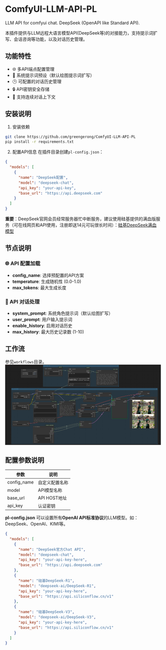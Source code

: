 # ComfyUI-LLM-API-PL
LLM API for comfyui chat. DeepSeek (OpenAPI like Standard API).

本插件提供与LLM远程大语言模型API(DeepSeek等)的对接能力，支持提示词扩写、会话咨询等功能，以及对话历史管理。

## 功能特性

- 🌐 多API端点配置管理
- 📝 系统提示词预设（默认绘图提示词扩写）
- 🕒 可配置的对话历史管理
- 🔒 API密钥安全存储
- 🔄 支持连续对话上下文

## 安装说明

1. 安装依赖
```bash
git clone https://github.com/greengerong/ComfyUI-LLM-API-PL
pip install -r requirements.txt
```

2. 配置API信息
在插件目录创建`pl-config.json`：
```json
{
  "models": [
    {
      "name": "DeepSeek配置",
      "model": "deepseek-chat",
      "api_key": "your-api-key",
      "base_url": "https://api.deepseek.com"
    }
  ]
}
```
**重要**：DeepSeek官网会员经常服务器忙中断服务，建议使用硅基提供的满血版服务（可在线网页和API使用，注册即送14元可玩很长时间）：[硅基DeepSeek满血模型](https://cloud.siliconflow.cn/i/UiJMuo4o)

## 节点说明

### 🌐 API 配置加载
- **config_name**: 选择预配置的API方案
- **temperature**: 生成随机性 (0.0-1.0)
- **max_tokens**: 最大生成长度

### 💬 API 对话处理
- **system_prompt**: 系统角色提示词（默认绘图扩写）
- **user_prompt**: 用户输入提示词
- **enable_history**: 启用对话历史
- **max_history**: 最大历史记录数 (1-10)

## 工作流
参见`workflows`目录。
![](./workflows/workflow.png)

## 配置参数说明

| 参数          | 说明                  |
|-------------|---------------------|
| config_name | 自定义配置名称            |
| model       | API模型名称            |
| base_url    | API HOST地址            |
| api_key     | 认证密钥               |

**pl-config.json**
可以设置所有**OpenAI API标准协议**的LLM模型。如：DeepSeek、OpenAI、KIMI等。

```json
{
  "models": [
    {
      "name": "DeepSeek官方Chat API",
      "model": "deepseek-chat",
      "api_key": "your-api-key-here",
      "base_url": "https://api.deepseek.com"
    },
    {
      "name": "硅基DeepSeek-R1",
      "model": "deepseek-ai/DeepSeek-R1",
      "api_key": "your-api-key-here",
      "base_url": "https://api.siliconflow.cn/v1"
    },
    {
      "name": "硅基DeepSeek-V3",
      "model": "deepseek-ai/DeepSeek-V3",
      "api_key": "your-api-key-here",
      "base_url": "https://api.siliconflow.cn/v1"
    }
  ]
}
```
